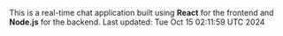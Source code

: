 This is a real-time chat application built using **React** for the frontend and **Node.js** for the backend.
Last updated: Tue Oct 15 02:11:59 UTC 2024
